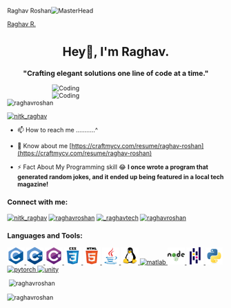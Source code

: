 Raghav Roshan![MasterHead](https://raw.githubusercontent.com/simon-zerisenay/simon-zerisenay/main/work.gif)
<div class="badge-base LI-profile-badge" data-locale="en_US" data-size="medium" data-theme="light" data-type="VERTICAL" data-vanity="raghavroshan" data-version="v1"><a class="badge-base__link LI-simple-link" href="https://in.linkedin.com/in/raghavroshan?trk=profile-badge">Raghav R.</a></div>
              
<h1 align="center">Hey👋, I'm Raghav.</h1>
<h3 align="center">"Crafting elegant solutions one line of code at a time."</h3>
<img align="right" alt="Coding" width="400" src="https://media1.tenor.com/images/6f255b66b47146150a6aa56e01486184/tenor.gif?itemid=17190101">
<img align="right" alt="Coding" width="400" src="https://github.com/raghavroshan/raghavroshan/assets/154791355/21530bfe-8c0f-43fd-928b-e355938db49f">

<p align="left"> <img src="https://komarev.com/ghpvc/?username=raghavroshan&label=Profile%20views&color=0e75b6&style=flat" alt="raghavroshan" /> </p>

<p align="left"> <a href="https://twitter.com/nitk_raghav" target="blank"><img src="https://img.shields.io/twitter/follow/nitk_raghav?logo=twitter&style=for-the-badge" alt="nitk_raghav" /></a> </p>

- 📫 How to reach me ...........^

- 📄 Know about me [https://craftmycv.com/resume/raghav-roshan](https://craftmycv.com/resume/raghav-roshan)

- ⚡ Fact About My Programming skill 😂 **I once wrote a program that generated random jokes, and it ended up being featured in a local tech magazine!**

<h3 align="left">Connect with me:</h3>
<p align="left">
<a href="https://twitter.com/nitk_raghav" target="blank"><img align="center" src="https://raw.githubusercontent.com/rahuldkjain/github-profile-readme-generator/master/src/images/icons/Social/twitter.svg" alt="nitk_raghav" height="30" width="40" /></a>
<a href="https://linkedin.com/in/raghavroshan" target="blank"><img align="center" src="https://raw.githubusercontent.com/rahuldkjain/github-profile-readme-generator/master/src/images/icons/Social/linked-in-alt.svg" alt="raghavroshan" height="30" width="40" /></a>
<a href="https://instagram.com/_raghavtech" target="blank"><img align="center" src="https://raw.githubusercontent.com/rahuldkjain/github-profile-readme-generator/master/src/images/icons/Social/instagram.svg" alt="_raghavtech" height="30" width="40" /></a>
<a href="https://www.codechef.com/users/raghavroshan" target="blank"><img align="center" src="https://cdn.jsdelivr.net/npm/simple-icons@3.1.0/icons/codechef.svg" alt="raghavroshan" height="30" width="40" /></a>
</p>

<h3 align="left">Languages and Tools:</h3>
<p align="left"> <a href="https://www.cprogramming.com/" target="_blank" rel="noreferrer"> <img src="https://raw.githubusercontent.com/devicons/devicon/master/icons/c/c-original.svg" alt="c" width="40" height="40"/> </a> <a href="https://www.w3schools.com/cpp/" target="_blank" rel="noreferrer"> <img src="https://raw.githubusercontent.com/devicons/devicon/master/icons/cplusplus/cplusplus-original.svg" alt="cplusplus" width="40" height="40"/> </a> <a href="https://www.w3schools.com/cs/" target="_blank" rel="noreferrer"> <img src="https://raw.githubusercontent.com/devicons/devicon/master/icons/csharp/csharp-original.svg" alt="csharp" width="40" height="40"/> </a> <a href="https://www.w3schools.com/css/" target="_blank" rel="noreferrer"> <img src="https://raw.githubusercontent.com/devicons/devicon/master/icons/css3/css3-original-wordmark.svg" alt="css3" width="40" height="40"/> </a> <a href="https://www.w3.org/html/" target="_blank" rel="noreferrer"> <img src="https://raw.githubusercontent.com/devicons/devicon/master/icons/html5/html5-original-wordmark.svg" alt="html5" width="40" height="40"/> </a> <a href="https://www.java.com" target="_blank" rel="noreferrer"> <img src="https://raw.githubusercontent.com/devicons/devicon/master/icons/java/java-original.svg" alt="java" width="40" height="40"/> </a> <a href="https://www.linux.org/" target="_blank" rel="noreferrer"> <img src="https://raw.githubusercontent.com/devicons/devicon/master/icons/linux/linux-original.svg" alt="linux" width="40" height="40"/> </a> <a href="https://www.mathworks.com/" target="_blank" rel="noreferrer"> <img src="https://upload.wikimedia.org/wikipedia/commons/2/21/Matlab_Logo.png" alt="matlab" width="40" height="40"/> </a> <a href="https://nodejs.org" target="_blank" rel="noreferrer"> <img src="https://raw.githubusercontent.com/devicons/devicon/master/icons/nodejs/nodejs-original-wordmark.svg" alt="nodejs" width="40" height="40"/> </a> <a href="https://pandas.pydata.org/" target="_blank" rel="noreferrer"> <img src="https://raw.githubusercontent.com/devicons/devicon/2ae2a900d2f041da66e950e4d48052658d850630/icons/pandas/pandas-original.svg" alt="pandas" width="40" height="40"/> </a> <a href="https://www.python.org" target="_blank" rel="noreferrer"> <img src="https://raw.githubusercontent.com/devicons/devicon/master/icons/python/python-original.svg" alt="python" width="40" height="40"/> </a> <a href="https://pytorch.org/" target="_blank" rel="noreferrer"> <img src="https://www.vectorlogo.zone/logos/pytorch/pytorch-icon.svg" alt="pytorch" width="40" height="40"/> </a> <a href="https://unity.com/" target="_blank" rel="noreferrer"> <img src="https://www.vectorlogo.zone/logos/unity3d/unity3d-icon.svg" alt="unity" width="40" height="40"/> </a> </p>

<p>&nbsp;<img align="center" src="https://github-readme-stats.vercel.app/api?username=raghavroshan&show_icons=true&locale=en" alt="raghavroshan" /></p>

<p><img align="center" src="https://github-readme-streak-stats.herokuapp.com/?user=raghavroshan&" alt="raghavroshan" /></p>
